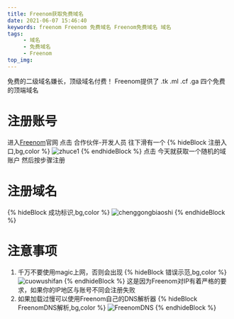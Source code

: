 ```yaml
---
title: Freenom获取免费域名
date: 2021-06-07 15:46:40
keywords: freenom Freenom 免费域名 Freenom免费域名 域名
tags: 
     - 域名
     - 免费域名 
     - Freenom
top_img: 
---
```

免费的二级域名嫌长，顶级域名付费！
Freenom提供了 .tk .ml .cf .ga 四个免费的顶端域名

# 注册账号

进入[Freenom](https://www.freenom.com)官网
点击 合作伙伴-开发人员
往下滑有一个
   {% hideBlock 注册入口,bg,color %}
   ![zhuce1](https://cdn.jsdelivr.net/gh/xbl040707/TCCK@master/20210603/zhuce1.jpg)
   {% endhideBlock %}
点击 今天就获取一个随机的域账户
然后按步骤注册

# 注册域名
  
   {% hideBlock 成功标识,bg,color %}
   ![chenggongbiaoshi](https://cdn.jsdelivr.net/gh/xbl040707/TCCK@master/20210603/chenggongbiaoshi.jpg)
   {% endhideBlock %}

# 注意事项

1. 千万不要使用magic上网，否则会出现 
   {% hideBlock 错误示范,bg,color %}
   ![cuowushifan](https://cdn.jsdelivr.net/gh/xbl040707/TCCK@master/20210603/cuowushifan.jpg)
   {% endhideBlock %}
   这是因为Freenom对IP有着严格的要求，如果你的IP地区与账号不同会注册失败
2. 如果加载过慢可以使用Freenom自己的DNS解析器
  {% hideBlock FreenomDNS解析,bg,color %}
  ![FreenomDNS](https://cdn.jsdelivr.net/gh/xbl040707/TCCK@master/20210603/FreenomDNS.jpg)
  {% endhideBlock %}
